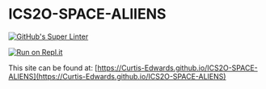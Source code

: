 # ICS2O-SPACE-ALlIENS

[![GitHub's Super Linter](https://github.com/Curtis-Edwards/ICS2O-SPACE-ALIENS/workflows/GitHub's%20Super%20Linter/badge.svg)](https://github.com/Curtis-Edwards/ICS2O-SPACE-ALIENS/actions)

[![Run on Repl.it](https://repl.it/badge/github/Curtis-Edwards/ICS2O-SPACE-ALIENS)](https://repl.it/github/Curtis-Edwards/ICS2O-SPACE-ALIENS)

This site can be found at: [https://Curtis-Edwards.github.io/ICS2O-SPACE-ALIENS](https://Curtis-Edwards.github.io/ICS2O-SPACE-ALIENS)

